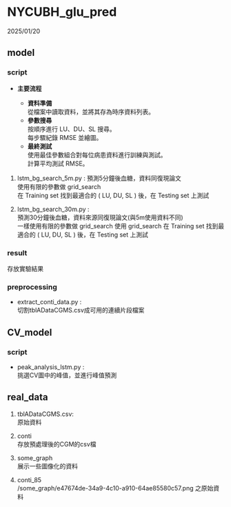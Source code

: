 # NYCUBH_glu_pred
2025/01/20




## model
### script

- **主要流程**
   
  + **資料準備**  
      從檔案中讀取資料，並將其存為時序資料列表。  
  + **參數搜尋**  
      按順序進行 LU、DU、SL 搜尋。  
      每步驟紀錄 RMSE 並繪圖。  
  + **最終測試**  
      使用最佳參數組合對每位病患資料進行訓練與測試。  
      計算平均測試 RMSE。  

1. lstm_bg_search_5m.py :
預測5分鐘後血糖，資料同復現論文  
使用有限的參數做 grid_search  
在 Training set 找到最適合的 ( LU, DU, SL ) 後，在 Testing set 上測試

2. lstm_bg_search_30m.py :  
預測30分鐘後血糖，資料來源同復現論文(與5m使用資料不同)  
一樣使用有限的參數做 grid_search
使用 grid_search 在 Training set 找到最適合的 ( LU, DU, SL ) 後，在 Testing set 上測試

### result
存放實驗結果

### preprocessing  
  + extract_conti_data.py :  
切割tblADataCGMS.csv成可用的連續片段檔案


## CV_model  
### script  
  + peak_analysis_lstm.py :  
  挑選CV圖中的峰值，並進行峰值預測  
  
## real_data
1. tblADataCGMS.csv:  
原始資料

2. conti  
存放預處理後的CGM的csv檔

3. some_graph  
展示一些圖像化的資料

4. conti_85  
/some_graph/e47674de-34a9-4c10-a910-64ae85580c57.png 之原始資料
